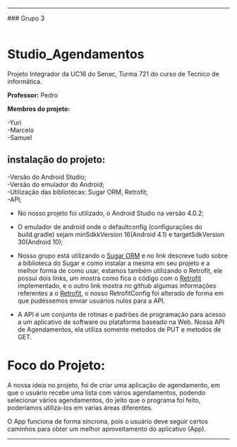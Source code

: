 <hr />
### Grupo 3<br />
<br/>

# Studio_Agendamentos


Projeto Integrador da UC16 do Senac, Turma 721 do curso de Tecnico de informática.

<b>Professor:</b> Pedro

<b>Membros do projeto:</b>

  -Yuri<br />
  -Marcelo<br/>
  -Samuel<br />

## instalação do projeto:

  -Versão do Android Studio;<br />
  -Versão do emulador do Android;<br />
  -Utilização das bibliotecas: Sugar ORM, Retrofit;<br />
  -API;<br />



* No nosso projeto foi utilizado, o Android Studio na versão 4.0.2;

* O emulador de android onde o defaultconfig (configurações do build.gradle) sejam minSdkkVersion 16(Android 4.1) e targetSdkVersion 30(Android 10);

* Nosso grupo está utilizando o [Sugar ORM](https://satyan.github.io/sugar/)
e no link descreve tudo sobre a biblioteca do Sugar e como instalar a mesma em seu projeto e a melhor forma de como usar,
 estamos  também utilizando o Retrofit, ele possui dois links, um mostra como fica o código com o [Retrofit](https://square.github.io/retrofit/)
implementado, e o outro link mostra no github algumas informações referentes a o [Retrofit](https://github.com/square/retrofit),
o nosso RetrofitConfig foi alterado de forma em que pudéssemos enviar usuários nulos para a API.

* A API é um conjunto de rotinas e padrões de programação para acesso a um aplicativo de software ou plataforma baseado na Web.
Nossa API de Agendamentos, ela utiliza somente metodos de PUT e metodos de GET.


# Foco do Projeto:
A nossa ideia no projeto, foi de criar uma aplicação de agendamento, em que o usuário recebe uma lista com vários agendamentos,
podendo selecionar vários agendamentos, do jeito que o programa foi feito, poderíamos utiliza-los em varias áreas diferentes.

O App funciona de forma síncrona, pois o usuário deve seguir certos caminhos para obter um melhor aproveitamento do aplicativo (App).

<hr />
